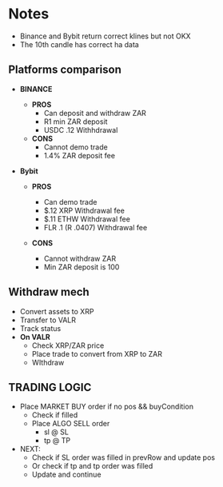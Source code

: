 # Notes

- Binance and Bybit return correct klines but not OKX
- The 10th candle has correct ha data

## Platforms comparison

- **BINANCE**
    - **PROS**
        - Can deposit and withdraw ZAR
        - R1 min ZAR deposit
        - USDC .12 Withhdrawal
    - **CONS**
        - Cannot demo trade
        - 1.4% ZAR deposit fee

- **Bybit**
    - **PROS**
        - Can demo trade
        - $.12 XRP Withdrawal fee
        - $.11 ETHW Withdrawal fee
        - FLR .1 (R .0407) Withdrawal fee
 
    - **CONS**
        - Cannot withdraw ZAR
        - Min ZAR deposit is 100
    
## Withdraw mech

- Convert assets to XRP
- Transfer to VALR
- Track status
- **On VALR**
    - Check XRP/ZAR price
    - Place trade to convert from XRP to ZAR
    - WIthdraw

## TRADING LOGIC

- Place MARKET BUY order if no pos && buyCondition
    - Check if filled
    - Place ALGO SELL order
        - sl @ SL
        - tp @ TP
- NEXT: 
    - Check if SL order was filled in prevRow and update pos
    - Or check if tp and tp order was filled
    - Update and continue
